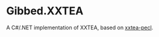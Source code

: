 # Gibbed.XXTEA

A C#/.NET implementation of XXTEA, based on [xxtea-pecl](https://github.com/xxtea/xxtea-pecl).
